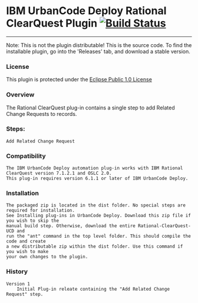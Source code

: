 # IBM UrbanCode Deploy Rational ClearQuest Plugin [![Build Status](https://travis-ci.org/IBM-UrbanCode/Rational-ClearQuest-UCD.svg?branch=master)](https://travis-ci.org/IBM-UrbanCode/Rational-ClearQuest-UCD)
---
Note: This is not the plugin distributable! This is the source code. To find the installable plugin, go into the 'Releases' tab, and download a stable version.

### License
This plugin is protected under the [Eclipse Public 1.0 License](http://www.eclipse.org/legal/epl-v10.html)

### Overview

The Rational ClearQuest plug-in contains a single step to add Related Change Requests to records.

### Steps:

    Add Related Change Request


### Compatibility
	The IBM UrbanCode Deploy automation plug-in works with IBM Rational ClearQuest version 7.1.2.1 and OSLC 2.0.
	This plug-in requires version 6.1.1 or later of IBM UrbanCode Deploy.

### Installation
	The packaged zip is located in the dist folder. No special steps are required for installation.
	See Installing plug-ins in UrbanCode Deploy. Download this zip file if you wish to skip the
	manual build step. Otherwise, download the entire Rational-ClearQuest-UCD and
	run the "ant" command in the top level folder. This should compile the code and create
	a new distributable zip within the dist folder. Use this command if you wish to make
	your own changes to the plugin.

### History
    Version 1
        Initial Plug-in releate containing the "Add Related Change Request" step.

